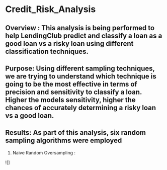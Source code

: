 # Credit_Risk_Analysis

## Overview : This analysis is being performed to help LendingClub predict and classify a loan as a good loan vs a risky loan using different classification techniques.

## Purpose: Using different sampling techniques, we are trying to understand which technique is going to be the most effective in terms of precision and sensitivity to classify a loan. Higher the models sensitivity, higher the chances of accurately determining a risky loan vs a good loan.

## Results: As part of this analysis, six random sampling algorithms were employed

1) Naive Random Oversampling :

![]
